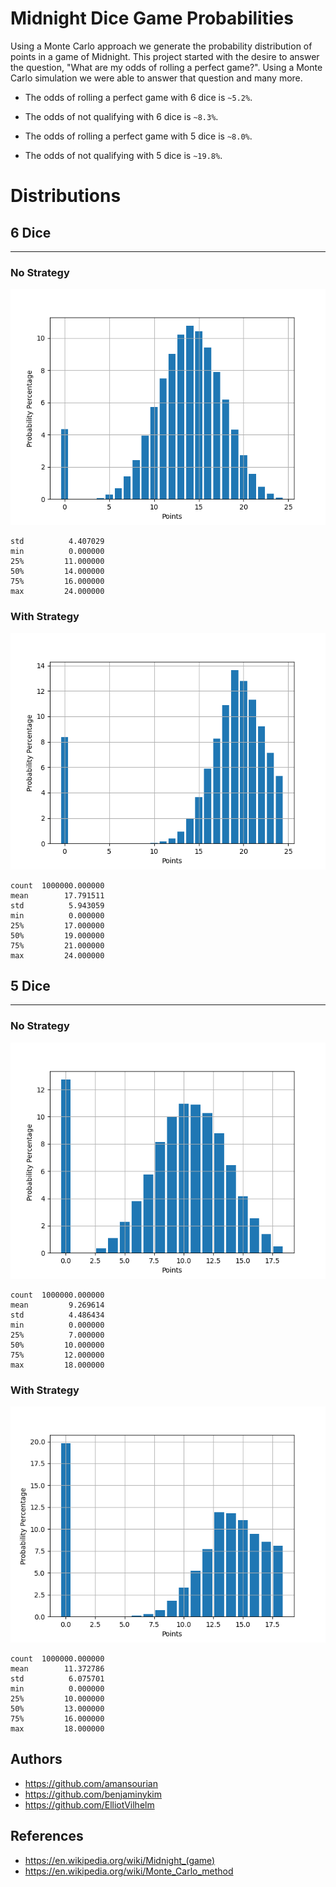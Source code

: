 # Midnight Dice Game Probabilities

Using a Monte Carlo approach we generate the probability distribution of points in a game of Midnight. This project started with the desire to answer the question, "What are my odds of rolling a perfect game?". Using a Monte Carlo simulation we were able to answer that question and many more.

- The odds of rolling a perfect game with 6 dice is `~5.2%`.
- The odds of not qualifying with 6 dice is `~8.3%`.

- The odds of rolling a perfect game with 5 dice is `~8.0%`.
- The odds of not qualifying with 5 dice is `~19.8%`.


# Distributions
## 6 Dice
---
### No Strategy
![6 dice](./assets/6_dice_no_strategy.png)
```
std          4.407029
min          0.000000
25%         11.000000
50%         14.000000
75%         16.000000
max         24.000000
```

### With Strategy
![6 dice](./assets/6_dice.png)
```
count  1000000.000000
mean        17.791511
std          5.943059
min          0.000000
25%         17.000000
50%         19.000000
75%         21.000000
max         24.000000
```


## 5 Dice
---
### No Strategy
![5 dice](./assets/5_dice_no_strategy.png)
```
count  1000000.000000
mean         9.269614
std          4.486434
min          0.000000
25%          7.000000
50%         10.000000
75%         12.000000
max         18.000000
```

### With Strategy
![5 dice](./assets/5_dice.png)
```
count  1000000.000000
mean        11.372786
std          6.075701
min          0.000000
25%         10.000000
50%         13.000000
75%         16.000000
max         18.000000
```
## Authors
- https://github.com/amansourian
- https://github.com/benjaminykim
- https://github.com/ElliotVilhelm

## References
- https://en.wikipedia.org/wiki/Midnight_(game)
- https://en.wikipedia.org/wiki/Monte_Carlo_method